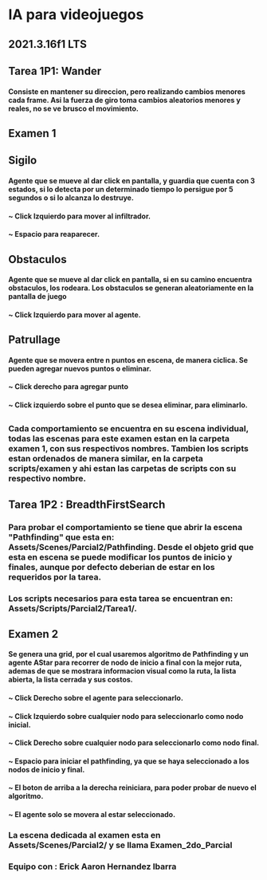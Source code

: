 # IA para videojuegos
## 2021.3.16f1 LTS
## 
## Tarea 1P1: Wander
#### Consiste en mantener su direccion, pero realizando cambios menores cada frame. Asi la fuerza de giro toma cambios aleatorios menores y reales, no se ve brusco el movimiento.
## 
## Examen 1 
## Sigilo 
#### Agente que se mueve al dar click en pantalla, y guardia que cuenta con 3 estados, si lo detecta  por un determinado tiempo lo persigue por 5 segundos o si lo alcanza lo destruye.
#### ~ Click Izquierdo para mover al infiltrador.
#### ~ Espacio para reaparecer.  
## Obstaculos
#### Agente que se mueve al dar click en pantalla, si en su camino encuentra obstaculos, los rodeara. Los obstaculos se generan aleatoriamente en la pantalla de juego
#### ~ Click Izquierdo para mover al agente.
## Patrullage
#### Agente que se movera entre n puntos en escena, de manera ciclica. Se pueden agregar nuevos puntos o eliminar. 
#### ~ Click derecho para agregar punto
#### ~ Click izquierdo sobre el punto que se desea eliminar, para eliminarlo.
##
##
### Cada comportamiento se encuentra en su escena individual, todas las escenas para este examen estan en  la carpeta examen 1, con sus respectivos nombres. Tambien los scripts estan ordenados de manera similar,  en la carpeta scripts/examen y ahi estan las carpetas de scripts con su respectivo nombre.
##
## Tarea 1P2 : BreadthFirstSearch 
### Para probar el comportamiento se tiene que abrir la escena "Pathfinding" que esta en: Assets/Scenes/Parcial2/Pathfinding. Desde el objeto grid que esta en escena se puede modificar los puntos de inicio y finales, aunque por defecto deberian de estar en los requeridos por la tarea. 
### Los scripts necesarios para esta tarea se encuentran en: Assets/Scripts/Parcial2/Tarea1/. 
##
## Examen 2 
#### Se genera una grid, por el cual usaremos algoritmo de Pathfinding y un agente AStar para recorrer de nodo de inicio a final con la mejor ruta, ademas de que se mostrara informacion visual como la ruta, la lista abierta, la lista cerrada y sus costos.
#### ~ Click Derecho sobre el agente para seleccionarlo.
#### ~ Click Izquierdo sobre cualquier nodo para seleccionarlo como nodo inicial.
#### ~ Click Derecho sobre cualquier nodo para seleccionarlo como nodo final.
#### ~ Espacio para iniciar el pathfinding, ya que se haya seleccionado a los nodos de inicio y final.
#### ~ El boton de arriba a la derecha reiniciara, para poder probar de nuevo el algoritmo.
#### ~ El agente solo se movera al estar seleccionado. 
### La escena dedicada al examen esta en Assets/Scenes/Parcial2/ y se llama Examen_2do_Parcial
### Equipo con : Erick Aaron Hernandez Ibarra


